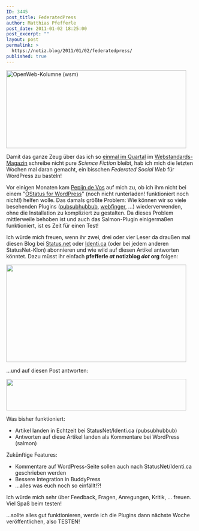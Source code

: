 ```yaml
---
ID: 3445
post_title: FederatedPress
author: Matthias Pfefferle
post_date: 2011-01-02 18:25:00
post_excerpt: ""
layout: post
permalink: >
  https://notiz.blog/2011/01/02/federatedpress/
published: true
---
```

<a href="http://twitter.com/jendryschik/status/17325245912326144"><img src="http://notiz.blog/wp-content/uploads/2010/12/science-fiction.jpg" alt="OpenWeb-Kolumne (wsm)" title="science-fiction" width="480" height="208" class="aligncenter size-full wp-image-3447" /></a>

Damit das ganze Zeug über das ich so <a href="http://notiz.blog/2009/09/27/pfefferles-openweb/">einmal im Quartal</a> im <a href="http://webstandardsmagazin.de/">Webstandards-Magazin</a> schreibe nicht pure <em>Science Fiction</em> bleibt, hab ich mich die letzten Wochen mal daran gemacht, ein bisschen <em>Federated Social Web</em> für WordPress zu basteln!

Vor einigen Monaten kam <a href="http://pepijndevos.nl">Pepijn de Vos</a> auf mich zu, ob ich ihm nicht bei einem "<a href="http://wordpress.org/extend/plugins/ostatus-for-wordpress/">OStatus for WordPress</a>" (noch nicht runterladen! funktioniert noch nicht!) helfen wolle. Das damals größte Problem: Wie können wir so viele besehenden Plugins (<a href="http://wordpress.org/extend/plugins/pubsubhubbub/">pubsubhubbub</a>, <a href="http://wordpress.org/extend/plugins/webfinger/">webfinger</a>, ...) wiederverwenden, ohne die Installation zu kompliziert zu gestalten. Da dieses Problem mittlerweile behoben ist und auch das Salmon-Plugin einigermaßen funktioniert, ist es Zeit für einen Test!

Ich würde mich freuen, wenn ihr zwei, drei oder vier Leser da draußen mal diesen Blog bei <a href="http://www.status.net">Status.net</a> oder <a href="http://identi.ca">Identi.ca</a> (oder bei jedem anderen StatusNet-Klon) abonnieren und wie wild auf diesen Artikel antworten könntet. Dazu müsst ihr einfach <strong>pfefferle <em>at</em> notizblog <em>dot</em> org</strong> folgen:

<img src="http://notiz.blog/wp-content/uploads/2011/01/follow-notizblog-org.jpg" alt="" title="follow notiz.blog" width="480" height="260" class="aligncenter size-full wp-image-3464" />

...und auf diesen Post antworten:

<img src="http://notiz.blog/wp-content/uploads/2011/01/reply-to-salmon.jpg" alt="" title="Salmon-Reply" width="480" height="84" class="aligncenter size-full wp-image-3473" />

Was bisher funktioniert:
<ul>
<li>Artikel landen in Echtzeit bei StatusNet/Identi.ca (pubsubhubbub)</li>
<li>Antworten auf diese Artikel landen als Kommentare bei WordPress (salmon)</li>
</ul>

Zukünftige Features:
<ul>
<li>Kommentare auf WordPress-Seite sollen auch nach StatusNet/Identi.ca geschrieben werden</li>
<li>Bessere Integration in BuddyPress</li>
<li>...alles was euch noch so einfällt!?!</li>
</ul>

Ich würde mich sehr über Feedback, Fragen, Anregungen, Kritik, ... freuen. Viel Spaß beim testen!

...sollte alles gut funktionieren, werde ich die Plugins dann nächste Woche veröffentlichen, also TESTEN!